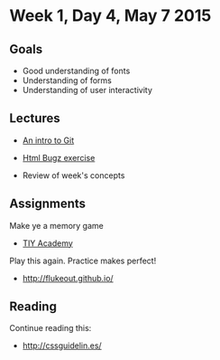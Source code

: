 # Week 1, Day 4, May 7 2015

## Goals

- Good understanding of fonts
- Understanding of forms
- Understanding of user interactivity

## Lectures

- [An intro to Git](https://github.com/tiy-durham-fe-cohort4/resources/blob/master/lessons/forms.md)

- [Html Bugz exercise](https://github.com/tiy-durham-fe-cohort4/resources/tree/master/htmlbugs)

- Review of week's concepts

## Assignments

Make ye a memory game

- [TIY Academy](https://github.com/tiy-durham-fe-cohort4/resources/blob/master/assignments/tiy-academy-layout.md)

Play this again. Practice makes perfect!

- http://flukeout.github.io/

## Reading

Continue reading this:

- http://cssguidelin.es/
